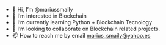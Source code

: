 - 👋 Hi, I’m @mariussmaily
- 👀 I’m interested in Blockchain
- 🌱 I’m currently learning Python + Blockchain Tecnology
- 💞️ I’m looking to collaborate on Blockchain related projects.
- 📫 How to reach me by email marius_smaily@yahoo.es

<!---
mariussmaily/mariussmaily is a ✨ special ✨ repository because its `README.md` (this file) appears on your GitHub profile.
You can click the Preview link to take a look at your changes.
--->
